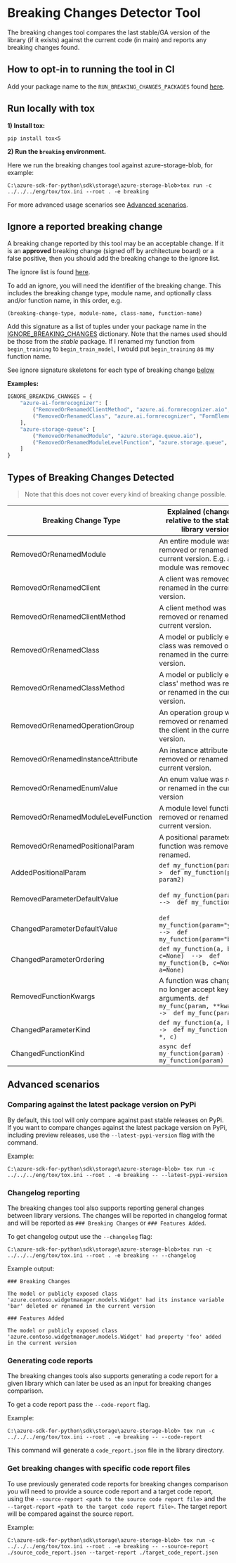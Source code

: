 # Breaking Changes Detector Tool

The breaking changes tool compares the last stable/GA version of the library (if it exists) against the current code
(in main) and reports any breaking changes found.

## How to opt-in to running the tool in CI

Add your package name to the `RUN_BREAKING_CHANGES_PACKAGES` found [here](https://github.com/Azure/azure-sdk-for-python/tree/main/scripts/breaking_changes_checker/breaking_changes_allowlist.py).

## Run locally with tox

**1) Install tox:**

`pip install tox<5`

**2) Run the `breaking` environment.**

Here we run the breaking changes tool against azure-storage-blob, for example:

`C:\azure-sdk-for-python\sdk\storage\azure-storage-blob>tox run -c ../../../eng/tox/tox.ini --root . -e breaking`

For more advanced usage scenarios see [Advanced scenarios](#advanced-scenarios).

## Ignore a reported breaking change

A breaking change reported by this tool may be an acceptable change. If it is an **approved** breaking change (signed off by architecture board)
or a false positive, then you should add the breaking change to the ignore list.

The ignore list is found [here](https://github.com/Azure/azure-sdk-for-python/tree/main/scripts/breaking_changes_checker/breaking_changes_allowlist.py).

To add an ignore, you will need the identifier of the breaking change. This includes the breaking change type,
module name, and optionally class and/or function name, in this order, e.g.

`(breaking-change-type, module-name, class-name, function-name)`

Add this signature as a list of tuples under your package name in the [IGNORE_BREAKING_CHANGES](https://github.com/Azure/azure-sdk-for-python/tree/main/scripts/breaking_changes_checker/breaking_changes_allowlist.py) dictionary.
Note that the names used should be those from the _stable_ package. If I renamed my function from `begin_training` to
`begin_train_model`, I would put `begin_training` as my function name.

See ignore signature skeletons for each type of breaking change [below](#types-of-breaking-changes-detected)

**Examples:**

```python
IGNORE_BREAKING_CHANGES = {
    "azure-ai-formrecognizer": [
        ("RemovedOrRenamedClientMethod", "azure.ai.formrecognizer.aio", "FormTrainingClient", "begin_training"),
        ("RemovedOrRenamedClass", "azure.ai.formrecognizer", "FormElement"),
    ],
    "azure-storage-queue": [
        ("RemovedOrRenamedModule", "azure.storage.queue.aio"),
        ("RemovedOrRenamedModuleLevelFunction", "azure.storage.queue", "generate_queue_sas")
    ]
}
```

## Types of Breaking Changes Detected

> Note that this does not cover every kind of breaking change possible.

| Breaking Change Type                | Explained (changes are relative to the stable/GA library version)                                                     | Ignore signature IF an approved breaking change or false positive                 |
| ----------------------------------- | --------------------------------------------------------------------------------------------------------------------- | --------------------------------------------------------------------------------- |
| RemovedOrRenamedModule              | An entire module was removed or renamed in the current version. E.g. `aio` module was removed.                        | ("RemovedOrRenamedModule", "module-name")                                         |
| RemovedOrRenamedClient              | A client was removed or renamed in the current version.                                                               | ("RemovedOrRenamedClient", "module-name", "client-name")                          |
| RemovedOrRenamedClientMethod        | A client method was removed or renamed in the current version.                                                        | ("RemovedOrRenamedClientMethod", "module-name", "client-name", "function-name")   |
| RemovedOrRenamedClass               | A model or publicly exposed class was removed or renamed in the current version.                                      | ("RemovedOrRenamedClass", "module-name", "class-name")                            |
| RemovedOrRenamedClassMethod         | A model or publicly exposed class' method was removed or renamed in the current version.                              | ("RemovedOrRenamedClassMethod", "module-name", "class-name", "function-name")     |
| RemovedOrRenamedOperationGroup         | An operation group was removed or renamed from the client in the current version.                              | ("RemovedOrRenamedOperationGroup", "module-name", "client-name", "operation-group-name")     |
| RemovedOrRenamedInstanceAttribute   | An instance attribute was removed or renamed in the current version.                                                  | ("RemovedOrRenamedInstanceAttribute", "module-name", "class-name")                |
| RemovedOrRenamedEnumValue           | An enum value was removed or renamed in the current version                                                           | ("RemovedOrRenamedEnumValue", "module-name", "class-name")                        |
| RemovedOrRenamedModuleLevelFunction | A module level function was removed or renamed in the current version.                                                | ("RemovedOrRenamedModuleLevelFunction", "module-name", "function-name")           |
| RemovedOrRenamedPositionalParam     | A positional parameter on a function was removed or renamed.                                                          | ("RemovedOrRenamedPositionalParam", "module-name", "class-name", "function-name") |
| AddedPositionalParam                | `def my_function(param1)  -->  def my_function(param1, param2)`                                                       | ("AddedPositionalParam", "module-name", "class-name", "function-name")            |
| RemovedParameterDefaultValue        | `def my_function(param=None)  -->  def my_function(param)`                                                            | ("RemovedParameterDefaultValue", "module-name", "class-name", "function-name")    |
| ChangedParameterDefaultValue        | `def my_function(param="yellow")  -->  def my_function(param="blue")`                                                 | ("ChangedParameterDefaultValue", "module-name", "class-name", "function-name")    |
| ChangedParameterOrdering            | `def my_function(a, b, c=None)  -->  def my_function(b, c=None, a=None)`                                              | ("ChangedParameterOrdering", "module-name", "class-name", "function-name")        |
| RemovedFunctionKwargs               | A function was changed to no longer accept keyword arguments. `def my_func(param, **kwargs)  -->  def my_func(param)` | ("RemovedFunctionKwargs", "module-name", "class-name", "function-name")           |
| ChangedParameterKind                | `def my_function(a, b, c)  -->  def my_function(a, b, *, c)`                                                          | ("ChangedParameterKind", "module-name", "class-name", "function-name")            |
| ChangedFunctionKind                 | `async def my_function(param) ->  def my_function(param)`                                                             | ("ChangedFunctionKind", "module-name", "class-name", "function-name")             |

## Advanced scenarios

### Comparing against the latest package version on PyPi

By default, this tool will only compare against past stable releases on PyPi. If you want to compare changes against the latest package version on PyPi, including preview releases, use the `--latest-pypi-version` flag with the command.

Example:

```
C:\azure-sdk-for-python\sdk\storage\azure-storage-blob> tox run -c ../../../eng/tox/tox.ini --root . -e breaking -- --latest-pypi-version
```

### Changelog reporting

The breaking changes tool also supports reporting general changes between library versions. The changes will be reported in changelog format and will be reported as `### Breaking Changes` or `### Features Added`.

To get changelog output use the `--changelog` flag:

```
C:\azure-sdk-for-python\sdk\storage\azure-storage-blob>tox run -c ../../../eng/tox/tox.ini --root . -e breaking -- --changelog
```

Example output:

```
### Breaking Changes

The model or publicly exposed class 'azure.contoso.widgetmanager.models.Widget' had its instance variable 'bar' deleted or renamed in the current version

### Features Added

The model or publicly exposed class 'azure.contoso.widgetmanager.models.Widget' had property 'foo' added in the current version
```

### Generating code reports

The breaking changes tools also supports generating a code report for a given library which can later be used as an input for breaking changes comparison.

To get a code report pass the `--code-report` flag.

Example:

```
C:\azure-sdk-for-python\sdk\storage\azure-storage-blob> tox run -c ../../../eng/tox/tox.ini --root . -e breaking -- --code-report
```

This command will generate a `code_report.json` file in the library directory.

### Get breaking changes with specific code report files

To use previously generated code reports for breaking changes comparison you will need to provide a source code report and a target code report, using the `--source-report <path to the source code report file>` and the `--target-report <path to the target code report file>`. The target report will be compared against the source report.

Example:

```
C:\azure-sdk-for-python\sdk\storage\azure-storage-blob> tox run -c ../../../eng/tox/tox.ini --root . -e breaking -- --source-report ./source_code_report.json --target-report ./target_code_report.json
```
